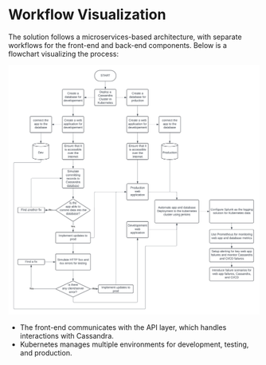# Workflow Visualization

The solution follows a microservices-based architecture, with separate workflows for the front-end and back-end components. Below is a flowchart visualizing the process:

![Workflow Visualization](images/Flowchart.png)

- The front-end communicates with the API layer, which handles interactions with Cassandra.
- Kubernetes manages multiple environments for development, testing, and production.

